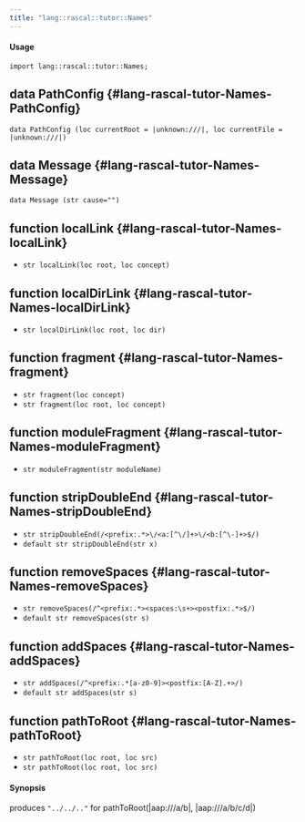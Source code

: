 ```yaml
---
title: "lang::rascal::tutor::Names"
---
```


#### Usage

`import lang::rascal::tutor::Names;`


## data PathConfig {#lang-rascal-tutor-Names-PathConfig}

```rascal
data PathConfig (loc currentRoot = |unknown:///|, loc currentFile = |unknown:///|)
```

## data Message {#lang-rascal-tutor-Names-Message}

```rascal
data Message (str cause="")
```

## function localLink {#lang-rascal-tutor-Names-localLink}

* ``str localLink(loc root, loc concept)``

## function localDirLink {#lang-rascal-tutor-Names-localDirLink}

* ``str localDirLink(loc root, loc dir)``

## function fragment {#lang-rascal-tutor-Names-fragment}

* ``str fragment(loc concept)``
* ``str fragment(loc root, loc concept)``

## function moduleFragment {#lang-rascal-tutor-Names-moduleFragment}

* ``str moduleFragment(str moduleName)``

## function stripDoubleEnd {#lang-rascal-tutor-Names-stripDoubleEnd}

* ``str stripDoubleEnd(/<prefix:.*>\/<a:[^\/]+>\/<b:[^\-]+>$/)``
* ``default str stripDoubleEnd(str x)``

## function removeSpaces {#lang-rascal-tutor-Names-removeSpaces}

* ``str removeSpaces(/^<prefix:.*><spaces:\s+><postfix:.*>$/)``
* ``default str removeSpaces(str s)``

## function addSpaces {#lang-rascal-tutor-Names-addSpaces}

* ``str addSpaces(/^<prefix:.*[a-z0-9]><postfix:[A-Z].+>/)``
* ``default str addSpaces(str s)``

## function pathToRoot {#lang-rascal-tutor-Names-pathToRoot}

* ``str pathToRoot(loc root, loc src)``
* ``str pathToRoot(loc root, loc src)``

#### Synopsis

produces `"../../.."` for pathToRoot(|aap:///a/b|, |aap:///a/b/c/d|)  

